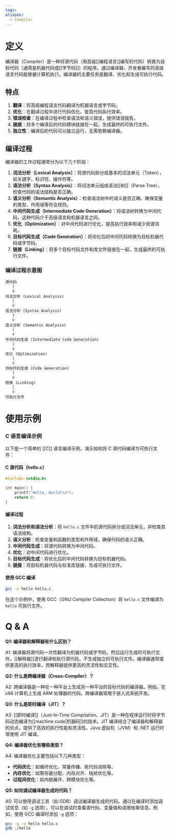 ```yaml
---
tags: 
aliases:
  - Compiler
---
```


# 定义

编译器（Compiler）是一种将源代码（用高级[[编程语言]]编写的代码）转换为目标代码（通常是机器代码或[[字节码]]）的程序。通过编译器，开发者编写的高级语言代码能够被计算机执行。编译器的主要任务是翻译、优化和生成可执行代码。

## 特点

1. **翻译**：将高级编程语言代码翻译为机器语言或字节码。
2. **优化**：在翻译过程中进行代码优化，提高代码执行效率。
3. **错误检查**：在编译过程中检查语法和语义错误，提供错误报告。
4. **链接**：将多个编译后的代码模块链接在一起，生成最终的可执行文件。
5. **独立性**：编译后的代码可以独立运行，无需依赖编译器。

## 编译过程

编译器的工作过程通常分为以下几个阶段：

1. **词法分析（Lexical Analysis）**：将源代码拆分成基本的词法单元（Token），如关键字、标识符、操作符等。
2. **语法分析（Syntax Analysis）**：将词法单元组成语法[[树]]（Parse Tree），检查代码的语法结构是否正确。
3. **语义分析（Semantic Analysis）**：检查语法树中的语义是否正确，确保变量的类型、作用域等符合规则。
4. **中间代码生成（Intermediate Code Generation）**：将语法树转换为中间代码，这种代码介于高级语言和机器语言之间。
5. **优化（Optimization）**：对中间代码进行优化，提高执行效率和减少资源消耗。
6. **目标代码生成（Code Generation）**：将优化后的中间代码转换为目标机器代码或字节码。
7. **链接（Linking）**：将多个目标代码文件和库文件链接在一起，生成最终的可执行文件。

### 编译过程示意图

```plaintext
源代码
   |
   v
词法分析 (Lexical Analysis)
   |
   v
语法分析 (Syntax Analysis)
   |
   v
语义分析 (Semantic Analysis)
   |
   v
中间代码生成 (Intermediate Code Generation)
   |
   v
优化 (Optimization)
   |
   v
目标代码生成 (Code Generation)
   |
   v
链接 (Linking)
   |
   v
可执行文件
```

# 使用示例

### C 语言编译示例

以下是一个简单的 [[C]] 语言编译示例，演示如何将 C 源代码编译为可执行文件：

#### C 源代码（hello.c）

```c
#include <stdio.h>

int main() {
    printf("Hello, World!\n");
    return 0;
}
```

#### 编译过程

1. **词法分析和语法分析**：将 `hello.c` 文件中的源代码拆分成词法单元，并检查其语法结构。
2. **语义分析**：检查变量和函数的类型和作用域，确保代码的语义正确。
3. **中间代码生成**：将源代码转换为中间代码。
4. **优化**：对中间代码进行优化。
5. **目标代码生成**：将优化后的中间代码转换为目标机器代码。
6. **链接**：将目标机器代码与标准库链接，生成可执行文件。

#### 使用 GCC 编译

```sh
gcc -o hello hello.c
```

在这个示例中，使用 GCC（GNU Compiler Collection）将 `hello.c` 文件编译为 `hello` 可执行文件。

# Q & A

**Q1: 编译器和解释器有什么区别？**

A1: 编译器将源代码一次性翻译为机器代码或字节码，然后运行生成的可执行文件。[[解释器]]逐行翻译和执行源代码，不生成独立的可执行文件。编译器通常提供更高的执行效率，而解释器提供更高的灵活性和交互性。

**Q2: 什么是跨编译器（Cross-Compiler）？**

A2: 跨编译器是一种在一种平台上生成另一种平台的目标代码的编译器。例如，在 x86 计算机上生成 ARM 处理器的代码。跨编译器常用于嵌入式系统开发。

**Q3: 什么是即时编译（JIT）？**

A3: [[即时编译]]（Just-In-Time Compilation，JIT）是一种在程序运行时将字节码动态编译为[[machine code|机器码]]的技术。JIT 编译结合了编译器和解释器的优点，提供了高效的执行性能和灵活性。Java 虚拟机（JVM）和 .NET 运行时常使用 JIT 编译。

**Q4: 编译器优化有哪些类型？**

A4: 编译器优化主要包括以下几种类型：
- **代码优化**：如循环优化、常量传播、死代码消除等。
- **内存优化**：如寄存器分配、内存对齐、栈帧优化等。
- **过程间优化**：如内联展开、跨模块优化等。

**Q5: 如何调试编译器生成的代码？**

A5: 可以使用调试工具（如 GDB）调试编译器生成的代码。通过在编译时添加调试信息（如 `-g` 选项），可以在调试时查看源代码、变量值和调用栈等信息。例如，使用 GCC 编译时添加 `-g` 选项：

```sh
gcc -g -o hello hello.c
gdb ./hello
```
